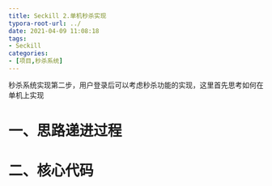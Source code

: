 ```yaml
---
title: Seckill 2.单机秒杀实现
typora-root-url: ../
date: 2021-04-09 11:08:18
tags:
- Seckill
categories:
- [项目,秒杀系统]
---
```


秒杀系统实现第二步，用户登录后可以考虑秒杀功能的实现，这里首先思考如何在单机上实现

<!--more-->

# 一、思路递进过程

# 二、核心代码